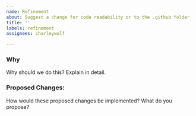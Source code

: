 ```yaml
---
name: Refinement
about: Suggest a change for code readability or to the .github folder
title: ''
labels: refinement
assignees: charleywolf

---
```


### Why

Why should we do this? Explain in detail.

### Proposed Changes:

How would these proposed changes be implemented? What do you propose?
